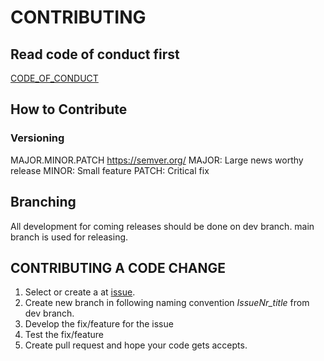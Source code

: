 # CONTRIBUTING

## Read code of conduct first

[CODE_OF_CONDUCT](https://github.com/thecaptainfluffy/lovanish/blob/main/CODE_OF_CONDUCT.md)

## How to Contribute

### Versioning

MAJOR.MINOR.PATCH https://semver.org/
MAJOR: Large news worthy release
MINOR: Small feature
PATCH: Critical fix

## Branching

All development for coming releases should be done on dev branch.
main branch is used for releasing.

## CONTRIBUTING A CODE CHANGE

1. Select or create a at [issue](https://github.com/thecaptainfluffy/lovanish/issues).
2. Create new branch in following naming convention _IssueNr_title_ from dev branch.
3. Develop the fix/feature for the issue
4. Test the fix/feature
5. Create pull request and hope your code gets accepts.
